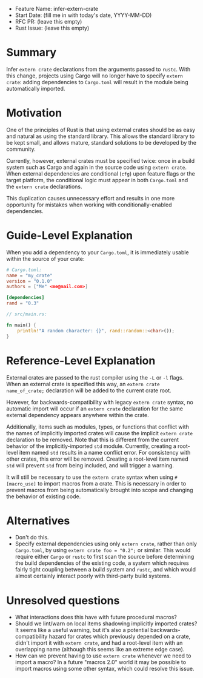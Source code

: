 - Feature Name: infer-extern-crate
- Start Date: (fill me in with today's date, YYYY-MM-DD)
- RFC PR: (leave this empty)
- Rust Issue: (leave this empty)

# Summary
[summary]: #summary

Infer `extern crate` declarations from the arguments passed to `rustc`.
With this change, projects using Cargo will no longer have to specify
`extern crate`: adding dependencies to `Cargo.toml` will result in the
module being automatically imported.

# Motivation
[motivation]: #motivation

One of the principles of Rust is that using external crates should be as
easy and natural as using the standard library.
This allows the standard library to be kept small, and allows mature, standard
solutions to be developed by the community.

Currently, however, external crates must be specified twice: once in a build
system such as Cargo and again in the source code using `extern crate`.
When external dependencies are conditional (`cfg`) upon feature flags or the
target platform, the conditional logic must appear in both `Cargo.toml` and
the `extern crate` declarations.

This duplication causes unnecessary effort and results in one more opportunity
for mistakes when working with conditionally-enabled dependencies.

# Guide-Level Explanation
[guide]: #guide

When you add a dependency to your `Cargo.toml`, it is immediately usable within
the source of your crate:

```toml
# Cargo.toml:
name = "my_crate"
version = "0.1.0"
authors = ["Me" <me@mail.com>]

[dependencies]
rand = "0.3"
```

```rust
// src/main.rs:

fn main() {
    println!"A random character: {}", rand::random::<char>());
}
```

# Reference-Level Explanation
[reference]: #reference

External crates are passed to the rust compiler using the `-L` or `-l` flags.
When an external crate is specified this way, an `extern crate name_of_crate;`
declaration will be added to the current crate root.

However, for backwards-compatibility with legacy `extern crate` syntax, no
automatic import will occur if an `extern crate` declaration for the same
external dependency appears anywhere within the crate.

Additionally, items such as modules, types, or functions that conflict with
the names of implicitly imported crates will cause the implicit `extern crate`
declaration to be removed.
Note that this is different from the current behavior of the
implicitly-imported `std` module.
Currently, creating a root-level item named `std` results in a name conflict
error. For consistency with other crates, this error will be removed.
Creating a root-level item named `std` will prevent `std` from being included,
and will trigger a warning.

It will still be necessary to use the `extern crate` syntax when using
`#[macro_use]` to import macros from a crate. This is necessary in order to
prevent macros from being automatically brought into scope and changing the
behavior of existing code.

# Alternatives
[alternatives]: #alternatives

- Don't do this.
- Specify external dependencies using only `extern crate`, rather than only
`Cargo.toml`, by using `extern crate foo = "0.2";` or similar. This would
require either `Cargo` or `rustc` to first scan the source before determining
the build dependencies of the existing code, a system which requires fairly
tight coupling between a build system and `rustc`, and which would almost
certainly interact poorly with third-party build systems.

# Unresolved questions
[unresolved]: #unresolved-questions

- What interactions does this have with future procedural macros?
- Should we lint/warn on local items shadowing implicitly imported crates?
It seems like a useful warning, but it's also a potential
backwards-compatibility hazard for crates which previously depended on a
crate, didn't import it with `extern crate`, and had a root-level item with
an overlapping name (although this seems like an extreme edge case).
- How can we prevent having to use `extern crate` whenever we need to import
a macro? In a future "macros 2.0" world it may be possible to import macros
using some other syntax, which could resolve this issue.
